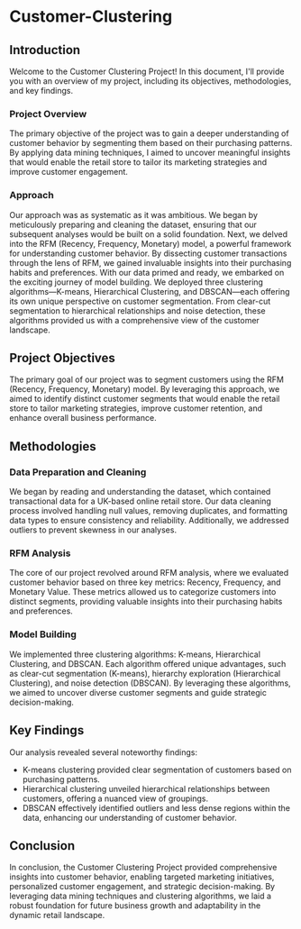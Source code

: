 # Customer-Clustering

## Introduction

Welcome to the Customer Clustering Project! In this document, I'll provide you with an overview of my project, including its objectives, methodologies, and key findings.

### Project Overview

The primary objective of the project was to gain a deeper understanding of customer behavior by segmenting them based on their purchasing patterns. By applying data mining techniques, I aimed to uncover meaningful insights that would enable the retail store to tailor its marketing strategies and improve customer engagement.


### Approach
Our approach was as systematic as it was ambitious. We began by meticulously preparing and cleaning the dataset, ensuring that our subsequent analyses would be built on a solid foundation. Next, we delved into the RFM (Recency, Frequency, Monetary) model, a powerful framework for understanding customer behavior. By dissecting customer transactions through the lens of RFM, we gained invaluable insights into their purchasing habits and preferences. With our data primed and ready, we embarked on the exciting journey of model building. We deployed three clustering algorithms—K-means, Hierarchical Clustering, and DBSCAN—each offering its own unique perspective on customer segmentation. From clear-cut segmentation to hierarchical relationships and noise detection, these algorithms provided us with a comprehensive view of the customer landscape.


## Project Objectives

The primary goal of our project was to segment customers using the RFM (Recency, Frequency, Monetary) model. By leveraging this approach, we aimed to identify distinct customer segments that would enable the retail store to tailor marketing strategies, improve customer retention, and enhance overall business performance.

## Methodologies

### Data Preparation and Cleaning

We began by reading and understanding the dataset, which contained transactional data for a UK-based online retail store. Our data cleaning process involved handling null values, removing duplicates, and formatting data types to ensure consistency and reliability. Additionally, we addressed outliers to prevent skewness in our analyses.

### RFM Analysis

The core of our project revolved around RFM analysis, where we evaluated customer behavior based on three key metrics: Recency, Frequency, and Monetary Value. These metrics allowed us to categorize customers into distinct segments, providing valuable insights into their purchasing habits and preferences.

### Model Building

We implemented three clustering algorithms: K-means, Hierarchical Clustering, and DBSCAN. Each algorithm offered unique advantages, such as clear-cut segmentation (K-means), hierarchy exploration (Hierarchical Clustering), and noise detection (DBSCAN). By leveraging these algorithms, we aimed to uncover diverse customer segments and guide strategic decision-making.

## Key Findings

Our analysis revealed several noteworthy findings:

- K-means clustering provided clear segmentation of customers based on purchasing patterns.
- Hierarchical clustering unveiled hierarchical relationships between customers, offering a nuanced view of groupings.
- DBSCAN effectively identified outliers and less dense regions within the data, enhancing our understanding of customer behavior.

## Conclusion

In conclusion, the Customer Clustering Project provided comprehensive insights into customer behavior, enabling targeted marketing initiatives, personalized customer engagement, and strategic decision-making. By leveraging data mining techniques and clustering algorithms, we laid a robust foundation for future business growth and adaptability in the dynamic retail landscape.
